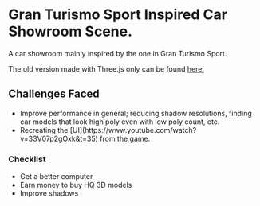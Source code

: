 ﻿# Gran Turismo Sport Inspired Car Showroom Scene.
 A car showroom mainly inspired by the one in Gran Turismo Sport. 

 The old version made with Three.js only can be found [here.](https://github.com/jdichh/car-showroom)

## Challenges Faced
<ul>
 <li>Improve performance in general; reducing shadow resolutions, finding car models that look high poly even with low poly count, etc.</li>
 <li>Recreating the [UI](https://www.youtube.com/watch?v=33V07p2gOxk&t=35) from the game.</li>
</ul>

### Checklist
<ul>
  <li>Get a better computer</li>
  <li>Earn money to buy HQ 3D models</li>
  <li>Improve shadows</li>
</ul>
